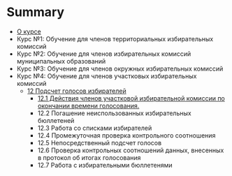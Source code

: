 # Summary

* [О курсе](README.md)
* Курс №1: Обучение для членов территориальных избирательных комиссий
* Курс №2: Обучение для членов избирательных комиссий муниципальных образований
* Курс №3: Обучение для членов окружных избирательных комиссий
* Курс №4: Обучение для членов участковых избирательных комиссий
  * [12 Подсчет голосов избирателей](12-podschet-golosov-izbiratelei.md)
    * [12.1 Действия членов участковой избирательной комиссии по окончании  времени голосования.](121-deistviya-chlenov-uchastkovoi-izbiratelnoi-komissii-po-okonchanii-vremeni-golosovaniya.md)
    * 12.2 Погашение неиспользованных избирательных бюллетеней
    * 12.3 Работа со списками избирателей
    * 12.4 Промежуточная проверка контрольного соотношения
    * 12.5 Непосредственный подсчет голосов 
    * 12.6 Проверка контрольных соотношений данных, внесенных в протокол об итогах  голосования
    * 12.7 Работа с избирательными бюллетенями

